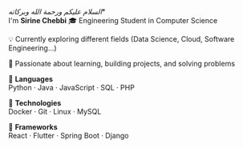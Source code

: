 *السلام عليكم ورحمة الله وبركاته**  
  											I'm **Sirine Chebbi**
		   						🎓 Engineering Student in Computer Science  
					   
💡 Currently exploring different fields (Data Science, Cloud, Software Engineering...)  

🌱 Passionate about learning, building projects, and solving problems  

🚩 **Languages**  
Python · Java · JavaScript · SQL · PHP  

🚩 **Technologies**  
Docker · Git · Linux · MySQL  

🚩 **Frameworks**  
React · Flutter · Spring Boot · Django  
